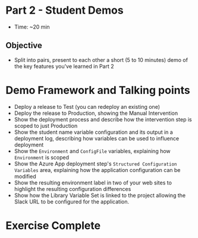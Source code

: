 # Part 2 - Student Demos
- Time: ~20 min

## Objective
- Split into pairs, present to each other a short (5 to 10 minutes) demo of the key features you've learned in Part 2

# Demo Framework and Talking points
- Deploy a release to Test (you can redeploy an existing one)
- Deploy the release to Production, showing the Manual Intervention
- Show the deployment process and describe how the intervention step is scoped to just Production
- Show the student name variable configuration and its output in a deployment log, describing how variables can be used to influence deployment
- Show the `Environment` and `ConfigFile` variables, explaining how `Environment` is scoped
- Show the Azure App deployment step's `Structured Configuration Variables` area, explaining how the application configuration can be modified
- Show the resulting environment label in two of your web sites to highlight the resulting configuration differences
- Show how the Library Variable Set is linked to the project allowing the Slack URL to be configured for the application.

# Exercise Complete
